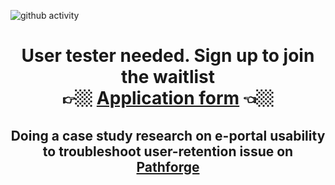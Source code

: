 ![github activity](https://github.com/yuuchin/yuuchin/blob/main/img/Capture.JPG)


<!-- 
**yuuchin/yuuchin** is a ✨ _special_ ✨ repository because its `README.md` (this file) appears on your GitHub profile.
Here are some ideas to get you started:
-->
<span align="center">
  <h1> User tester needed. Sign up to join the waitlist <br>
👉🏼 <a href="https://forms.gle/WNes1kLvKMbNdyEv9">Application form</a> 👈🏼
</h1>
<h2>Doing a case study research on e-portal usability to troubleshoot user-retention issue on <a href="https://pathforge.co/feed/">Pathforge</a></h2>
</span>
